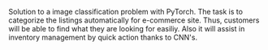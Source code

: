 Solution to a image classification problem with PyTorch. The task is to categorize the listings automatically for e-commerce site. Thus, customers will be able to find what they are looking for easiliy. 
Also it will assist in inventory management by quick action thanks to CNN's. 
